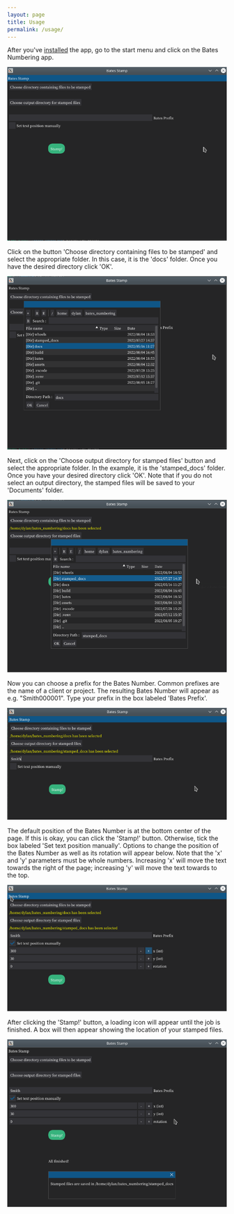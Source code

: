 ```yaml
---
layout: page
title: Usage
permalink: /usage/
---
```


After you've [installed](/install.md) the app, go to the start menu and click on the Bates Numbering app.

![bates-gui](/assets/images/usage-pics/bates-gui.png)

Click on the button 'Choose directory containing files to be stamped' and select the appropriate folder. In this case, it is the 'docs' folder. Once you have the desired directory click 'OK'.

![bates-select-files](/assets/images/usage-pics/bates-select-files.png)

Next, click on the 'Choose output directory for stamped files' button and select the appropriate folder. In the example, it is the 'stamped_docs' folder. Once you have your desired directory click 'OK'. Note that if you do not select an output directory, the stamped files will be saved to your 'Documents' folder.

![bates-select-output-dir](/assets/images/usage-pics/bates-select-output-dir.png)

Now you can choose a prefix for the Bates Number. Common prefixes are the name of a client or project. The resulting Bates Number will appear as e.g. "Smith000001". Type your prefix in the box labeled 'Bates Prefix'.

![bates-prefix-example](/assets/images/usage-pics/bates-prefix-example.png)

The default position of the Bates Number is at the bottom center of the page. If this is okay, you can click the 'Stamp!' button. Otherwise, tick the box labeled 'Set text position manually'. Options to change the position of the Bates Number as well as its rotation will appear below. Note that the 'x' and 'y' parameters must be whole numbers. Increasing 'x' will move the text towards the right of the page; increasing 'y' will move the text towards to the top.

![bates-position-text](/assets/images/usage-pics/bates-position-text.png)

After clicking the 'Stamp!' button, a loading icon will appear until the job is finished. A box will then appear showing the location of your stamped files.

![bates-finished](/assets/images/usage-pics/bates-finished.png)


